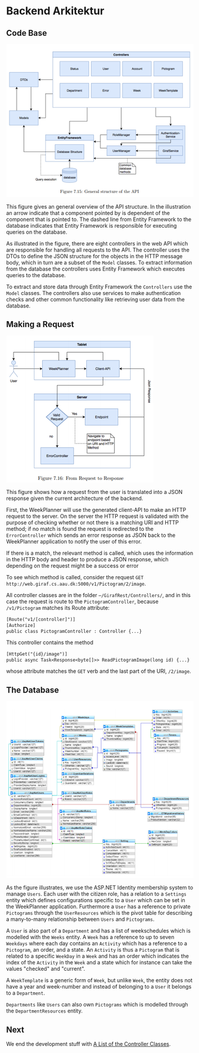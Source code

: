 # Backend Arkitektur

## Code Base

![APIStructure](./images/api_structure.png "API Structure")

This figure gives an general overview of the API structure. In the illustration an arrow indicate that a component pointed by is dependent of the component that is pointed to. The dashed line from Entity Framework to the database indicates that Entity Framework is responsible for executing queries on the database.

As illustrated in the figure, there are eight controllers in the web API which are responsible for handling all requests to the API. The controller uses the DTOs to define the JSON structure for the objects in the HTTP message body, which in turn are a subset of the ```Model``` classes. To extract information from the database the controllers uses Entity Framework which executes queries to the database.

To extract and store data through Entity Framework the ```Controllers``` use the ```Model``` classes. The controllers also use services to make authentication checks and other common functionality like retrieving user data from the database.

## Making a Request

![ResponseToBackend](./images/api_request_to_response_structure.png "Response to Backend")

This figure shows how a request from the user is translated into a JSON response given the current architecture of the backend.

First, the WeekPlanner will use the generated client-API to make an HTTP request to the server. On the server the HTTP request is validated with the purpose of checking whether or not there is a matching URI and HTTP method; if no match is found the request is redirected to the ```ErrorController``` which sends an error response as JSON back to the WeekPlanner application to notify the user of this error.

If there is a match, the relevant method is called, which uses the information in the HTTP body and header to produce a JSON response, which depending on the request might be a success or error

To see which method is called, consider the request ```GET http://web.giraf.cs.aau.dk:5000/v1/Pictogram/2/image```.

All controller classes are in the folder ```⋯/GirafRest/Controllers/```, and in this case the request is route to the ```PictogramController```, because ```/v1/Pictogram``` matches its Route attribute:

```Csharp
[Route("v1/[controller]")]
[Authorize]
public class PictogramController : Controller {...}
```

This controller contains the method

```Csharp
[HttpGet("{id}/image")]
public async Task<Response<byte[]>> ReadPictogramImage(long id) {...}
```

whose attribute matches the ```GET``` verb and the last part of the URI, ```/2/image```.

## The Database

![DatabaseStructure](./images/database_structure.png "Database Structure")

As the figure illustrates, we use the ASP.NET Identity membership system to manage ```Users```. Each user with the citizen role, has a relation to a ```Settings``` entity which defines configurations specific to a ```User``` which can be set in the WeekPlanner application. Furthermore a ```User``` has a reference to private ```Pictograms``` through the ```UserResources``` which is the pivot table for describing a many-to-many relationship between ```Users``` and ```Pictograms```.

A ```User``` is also part of a ```Department``` and has a list of weekschedules which is modelled with the ```Weeks``` entity. A ```Week``` has a reference to up to seven ```Weekdays``` where each day contains an ```Activity``` which has a reference to a ```Pictogram```, an order, and a state. An ```Activity``` is thus a ```Pictogram``` that is related to a specific ```WeekDay``` in a ```Week``` and has an order which indicates the index of the ```Activity``` in the ```Week``` and a state which for instance can take the values "checked" and "current".

A ```WeekTemplate``` is a generic form of ```Week```, but unlike ```Week```, the entity does not have a year and week-number and instead of belonging to a ```User``` it belongs to a ```Department```.

```Departments``` like ```Users``` can also own ```Pictograms``` which is modelled through the ```DepartmentResources``` entity.

## Next

We end the development stuff with [A List of the Controller Classes](./EndpointsAndControllers.md).
